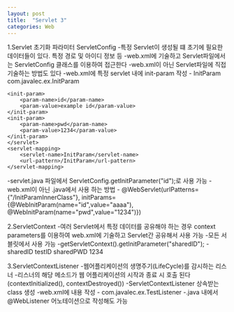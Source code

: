 ```yaml
---
layout: post
title:  "Servlet 3"
categories: Web
---
```


1.Servlet 초기화 파라미터 ServletConfig
-특정 Servlet이 생성될 떄 초기에 필요한 데이터들이 있다. 특정 경로 및 아이디 정보 등
-web.xml에 기술하고 Servlet파일에서는 ServletConfig 클래스를 이용하여 접근한다
-web.xml이 아닌 Servlet파일에 직접 기술하는 방법도 있다
-web.xml에 특정 servlet 내에 init-param 작성
	- 
	<servlet>
  	<servlet-name>InitParam</servlet-name>
  	<servlet-class>com.javalec.ex.InitParam</servlet-class>
  	
  	<init-param>
  		<param-name>id</param-name>
  		<param-value>example id</param-value>
  	</init-param>
  	<init-param>
  		<param-name>pwd</param-name>
  		<param-value>1234</param-value>
  	</init-param>
  	</servlet>
  	<servlet-mapping>
  		<servlet-name>InitParam</servlet-name>
  		<url-pattern>/InitParam</url-pattern>
  	</servlet-mapping>
-servlet.java 파일에서 ServletConfig.getInitParameter("id");로 사용 가능
-web.xml이 아닌 .java에서 사용 하는 방법
	- @WebServlet(urlPatterns={"/InitParamInnerClass"}, initParams= {@WebInitParam(name="id",value="aaaa"), @WebInitParam(name="pwd",value="1234")})

2.ServletContext
-여러 Servlet에서 특정 데이터를 공유해야 하는 경우 context parameters를 이용하여 web.xml에 기술하고 Servlet간 공유해서 사용 가능
-모든 서블릿에서 사용 가능
-getServletContext().getInitParameter("sharedID");
	-  
	<context-param>
  		<param-name>sharedID</param-name>
  		<param-value>testID</param-value>
 	</context-param>
  	<context-param>
  		<param-name>sharedPWD</param-name>
  		<param-value>1234</param-value>
	</context-param>

3.ServletContextListener
-웹어플리케이션의 생명주기(LifeCycle)를 감시하는 리스너
-리스너의 해당 메소드가 웹 어플리케이션의 시작과 종료 시 호출 된다(contextInitialized(), contextDestroyed())
-ServletContextListener 상속받는 class 생성
-web.xml에 내용 작성
	-
	<listener>
		<listener-class>com.javalec.ex.TestListener</listener-class>
	</listener>
-.java 내에서 @WebListener 어노테이션으로 작성해도 가능


